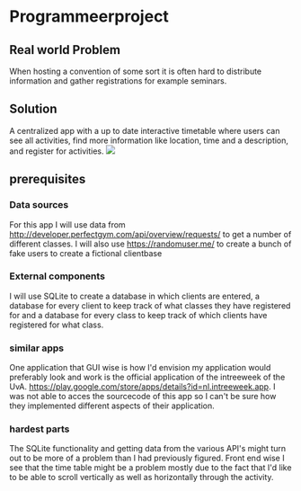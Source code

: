 # Programmeerproject

## Real world Problem 
When hosting a convention of some sort it is often hard to distribute information and gather registrations for example seminars. 

## Solution
A centralized app with a up to date interactive timetable where users can see all activities, find more information like location, time and a description, and register for activities.
![](images/Programmeerproject-idea.png)

## prerequisites
### Data sources
For this app I will use data from http://developer.perfectgym.com/api/overview/requests/ to get a number of different classes.
I will also use https://randomuser.me/ to create a bunch of fake users to create a fictional clientbase
### External components
I will use SQLite to create a database in which clients are entered, a database for every client to keep track of what classes they have registered for and a database for every class to keep track of which clients have registered for what class.
### similar apps
One application that GUI wise is how I'd envision my application would preferably look and work is the official application of the intreeweek of the UvA. https://play.google.com/store/apps/details?id=nl.intreeweek.app. I was not able to acces the sourcecode of this app so I can't be sure how they implemented different aspects of their application. 
### hardest parts
The SQLite functionality and getting data from the various API's might turn out to be more of a problem than I had previously figured. Front end wise I see that the time table might be a problem mostly due to the fact that I'd like to be able to scroll vertically as well as horizontally through the activity.
